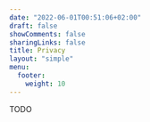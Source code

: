 ```yaml
---
date: "2022-06-01T00:51:06+02:00"
draft: false
showComments: false
sharingLinks: false
title: Privacy
layout: "simple"
menu:
  footer:
    weight: 10
---
```

TODO